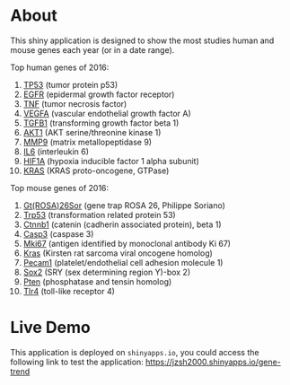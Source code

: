 About
=====
This shiny application is designed to show the most studies human and mouse
genes each year (or in a date range).

Top human genes of 2016:
1. [TP53](https://www.ncbi.nlm.nih.gov/gene/7157) (tumor protein p53)
2. [EGFR](https://www.ncbi.nlm.nih.gov/gene/1956) (epidermal growth factor receptor)
3. [TNF](https://www.ncbi.nlm.nih.gov/gene/7124) (tumor necrosis factor)
4. [VEGFA](https://www.ncbi.nlm.nih.gov/gene/7422) (vascular endothelial growth factor A)
5. [TGFB1](https://www.ncbi.nlm.nih.gov/gene/7040) (transforming growth factor beta 1)
6. [AKT1](https://www.ncbi.nlm.nih.gov/gene/207) (AKT serine/threonine kinase 1)
7. [MMP9](https://www.ncbi.nlm.nih.gov/gene/4318) (matrix metallopeptidase 9)
8. [IL6](https://www.ncbi.nlm.nih.gov/gene/3569) (interleukin 6)
9. [HIF1A](https://www.ncbi.nlm.nih.gov/gene/3091) (hypoxia inducible factor 1 alpha subunit)
10. [KRAS](https://www.ncbi.nlm.nih.gov/gene/3845) (KRAS proto-oncogene, GTPase)

Top mouse genes of 2016:
1. [Gt(ROSA)26Sor](https://www.ncbi.nlm.nih.gov/gene/14910) (gene trap ROSA 26, Philippe Soriano)
2. [Trp53](https://www.ncbi.nlm.nih.gov/gene/22059) (transformation related protein 53)
3. [Ctnnb1](https://www.ncbi.nlm.nih.gov/gene/12387) (catenin (cadherin associated protein), beta 1)
4. [Casp3](https://www.ncbi.nlm.nih.gov/gene/12367) (caspase 3)
5. [Mki67](https://www.ncbi.nlm.nih.gov/gene/17345) (antigen identified by monoclonal antibody Ki 67)
6. [Kras](https://www.ncbi.nlm.nih.gov/gene/16653) (Kirsten rat sarcoma viral oncogene homolog)
7. [Pecam1](https://www.ncbi.nlm.nih.gov/gene/18613) (platelet/endothelial cell adhesion molecule 1)
8. [Sox2](https://www.ncbi.nlm.nih.gov/gene/20674) (SRY (sex determining region Y)-box 2)
9. [Pten](https://www.ncbi.nlm.nih.gov/gene/19211) (phosphatase and tensin homolog)
10. [Tlr4](https://www.ncbi.nlm.nih.gov/gene/21898) (toll-like receptor 4)

Live Demo
=========
This application is deployed on `shinyapps.io`, you could access the following
link to test the application: <https://jzsh2000.shinyapps.io/gene-trend>
